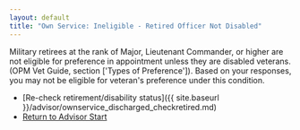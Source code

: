 ```yaml
---
layout: default
title: "Own Service: Ineligible - Retired Officer Not Disabled"
---
```


Military retirees at the rank of Major, Lieutenant Commander, or higher are not eligible for preference in appointment unless they are disabled veterans. (OPM Vet Guide, section ['Types of Preference']). Based on your responses, you may not be eligible for veteran's preference under this condition.

* [Re-check retirement/disability status]({{ site.baseurl }}/advisor/ownservice_discharged_checkretired.md)
* [Return to Advisor Start](./start.md)
